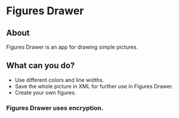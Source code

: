 # Figures Drawer

## About
Figures Drawer is an app for drawing simple pictures.

## What can you do?
* Use different colors and line widths.
* Save the whole picture in XML for further use in Figures Drawer.
* Create your own figures.

### Figures Drawer uses encryption.
